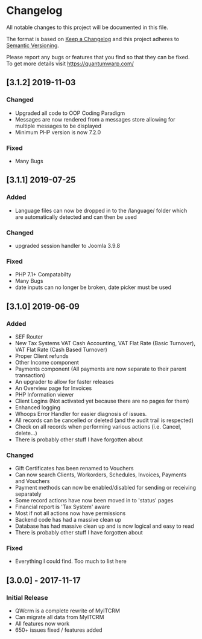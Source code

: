# Changelog
All notable changes to this project will be documented in this file.

The format is based on [Keep a Changelog](http://keepachangelog.com/en/1.0.0/)
and this project adheres to [Semantic Versioning](http://semver.org/spec/v2.0.0.html).

Please report any bugs or features that you find so that they can be fixed.
To get more details visit https://quantumwarp.com/

## [3.1.2] 2019-11-03
### Changed
- Upgraded all code to OOP Coding Paradigm
- Messages are now rendered from a messages store allowing for multiple messages to be displayed
- Minimum PHP version is now 7.2.0

### Fixed
- Many Bugs

## [3.1.1] 2019-07-25
### Added
- Language files can now be dropped in to the /language/ folder which are automatically detected and can then be used

### Changed
- upgraded session handler to Joomla 3.9.8

### Fixed
- PHP 7.1+ Compatabilty
- Many Bugs
- date inputs can no longer be broken, date picker must be used

## [3.1.0] 2019-06-09
### Added
- SEF Router
- New Tax Systems VAT Cash Accounting, VAT Flat Rate (Basic Turnover), VAT Flat Rate (Cash Based Turnover)
- Proper Client refunds
- Other Income component
- Payments component (All payments are now separate to their parent transaction)
- An upgrader to allow for faster releases
- An Overview page for Invoices
- PHP Information viewer
- Client Logins (Not activated yet because there are no pages for them)
- Enhanced logging
- Whoops Error Handler for easier diagnosis of issues.
- All records can be cancelled or deleted (and the audit trail is respected)
- Check on all records when performing various actions (i.e. Cancel, delete...)
- There is probably other stuff I have forgotten about

### Changed
- Gift Certificates has been renamed to Vouchers
- Can now search Clients, Workorders, Schedules, Invoices, Payments and Vouchers
- Payment methods can now be enabled/disabled for sending or receiving separately
- Some record actions have now been moved in to 'status' pages
- Financial report is 'Tax System' aware
- Most if not all actions now have permissions
- Backend code has had a massive clean up
- Database has had massive clean up and is now logical and easy to read
- There is probably other stuff I have forgotten about

### Fixed
- Everything I could find. Too much to list here

## [3.0.0] - 2017-11-17
### Initial Release
- QWcrm is a complete rewrite of MyITCRM
- Can migrate all data from MyITCRM
- All features now work
- 650+ issues fixed / features added